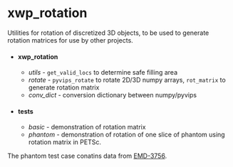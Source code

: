 # xwp_rotation

Utilities for rotation of discretized 3D objects, to be used to generate rotation matrices for use by other projects. 

- #### xwp_rotation 
  - *utils*     - `get_valid_locs` to determine safe filling area
  - *rotate*    - `pyvips_rotate` to rotate 2D/3D numpy arrays, `rot_matrix` to generate rotation matrix
  - *conv_dict* - conversion dictionary between numpy/pyvips
- #### tests
  - *basic*   - demonstration of rotation matrix 
  - *phantom* - demonstration of rotation of one slice of phantom using rotation matrix in PETSc.


The phantom test case conatins data from [EMD-3756](https://www.emdataresource.org/EMD-3756).
